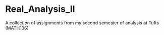 # Real_Analysis_II
A collection of assignments from my second semester of analysis at Tufts (MATH136)
